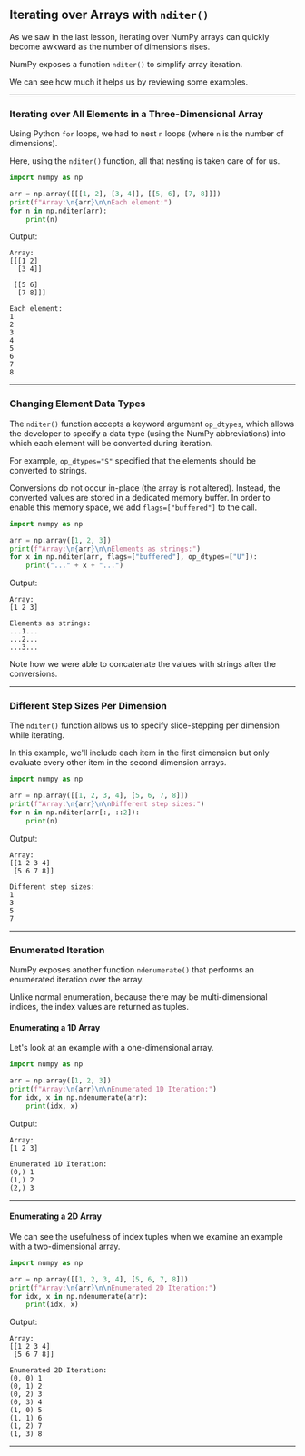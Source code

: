 ## Iterating over Arrays with `nditer()`

As we saw in the last lesson, iterating over NumPy arrays can quickly 
become awkward as the number of dimensions rises.

NumPy exposes a function `nditer()` to simplify array iteration.

We can see how much it helps us by reviewing some examples.

---

### Iterating over All Elements in a Three-Dimensional Array

Using Python `for` loops, we had to nest `n` loops (where `n` is the 
number of dimensions).

Here, using the `nditer()` function, all that nesting is taken care of
for us.

```python
import numpy as np

arr = np.array([[[1, 2], [3, 4]], [[5, 6], [7, 8]]])
print(f"Array:\n{arr}\n\nEach element:")
for n in np.nditer(arr):
    print(n)
```

Output:

```
Array:
[[[1 2]
  [3 4]]

 [[5 6]
  [7 8]]]

Each element:
1
2
3
4
5
6
7
8
```

---

### Changing Element Data Types

The `nditer()` function accepts a keyword argument `op_dtypes`, which
allows the developer to specify a data type (using the NumPy 
abbreviations) into which each element will be converted during iteration.

For example, `op_dtypes="S"` specified that the elements should be 
converted to strings.

Conversions do not occur in-place (the array is not altered). Instead, the
converted values are stored in a dedicated memory buffer. In order to
enable this memory space, we add `flags=["buffered"]` to the call.

```python
import numpy as np

arr = np.array([1, 2, 3])
print(f"Array:\n{arr}\n\nElements as strings:")
for x in np.nditer(arr, flags=["buffered"], op_dtypes=["U"]):
    print("..." + x + "...")
```

Output:

```
Array:
[1 2 3]

Elements as strings:
...1...
...2...
...3...
```

Note how we were able to concatenate the values with strings after the
conversions.

---

### Different Step Sizes Per Dimension

The `nditer()` function allows us to specify slice-stepping per dimension
while iterating.

In this example, we'll include each item in the first dimension but only
evaluate every other item in the second dimension arrays.

```python
import numpy as np

arr = np.array([[1, 2, 3, 4], [5, 6, 7, 8]])
print(f"Array:\n{arr}\n\nDifferent step sizes:")
for n in np.nditer(arr[:, ::2]):
    print(n)
```

Output:

```
Array:
[[1 2 3 4]
 [5 6 7 8]]

Different step sizes:
1
3
5
7
```

---

### Enumerated Iteration

NumPy exposes another function `ndenumerate()` that performs an enumerated
iteration over the array.

Unlike normal enumeration, because there may be multi-dimensional indices,
the index values are returned as tuples.

#### Enumerating a 1D Array

Let's look at an example with a one-dimensional array.

```python
import numpy as np

arr = np.array([1, 2, 3])
print(f"Array:\n{arr}\n\nEnumerated 1D Iteration:")
for idx, x in np.ndenumerate(arr):
    print(idx, x)
```

Output:

```
Array:
[1 2 3]

Enumerated 1D Iteration:
(0,) 1
(1,) 2
(2,) 3
```

---

#### Enumerating a 2D Array

We can see the usefulness of index tuples when we examine an example with 
a two-dimensional array.

```python
import numpy as np

arr = np.array([[1, 2, 3, 4], [5, 6, 7, 8]])
print(f"Array:\n{arr}\n\nEnumerated 2D Iteration:")
for idx, x in np.ndenumerate(arr):
    print(idx, x)
```

Output:

```
Array:
[[1 2 3 4]
 [5 6 7 8]]

Enumerated 2D Iteration:
(0, 0) 1
(0, 1) 2
(0, 2) 3
(0, 3) 4
(1, 0) 5
(1, 1) 6
(1, 2) 7
(1, 3) 8
```

---
